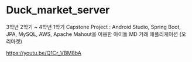 # Duck_market_server
3학년 2학기 ~ 4학년 1학기 Capstone Project : Android Studio, Spring Boot, JPA, MySQL, AWS, Apache Mahout을 이용한 아이돌 MD 거래 애플리케이션 (오리마켓)

https://youtu.be/Q1Cr_VBM8bA
